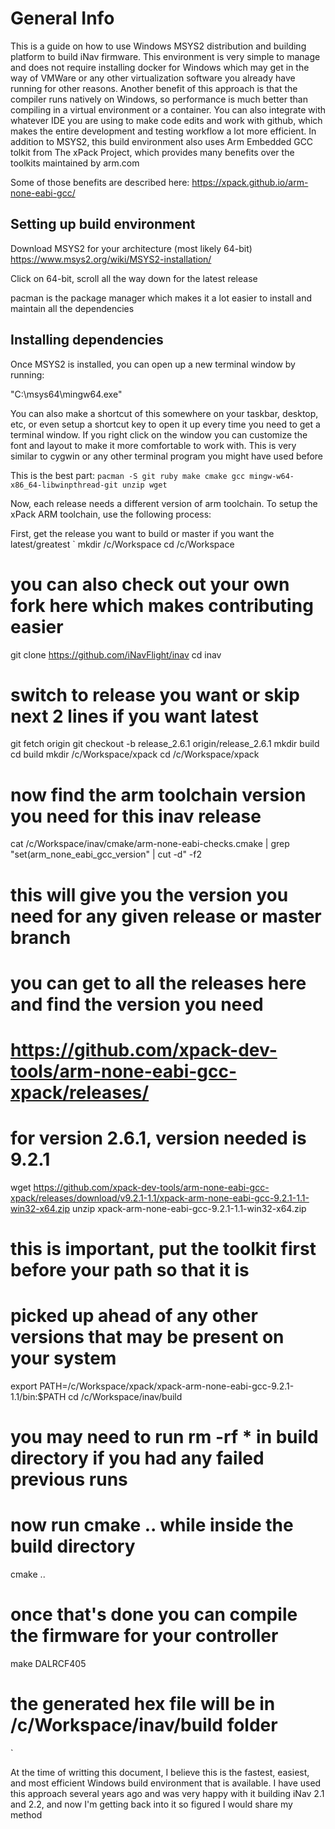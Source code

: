 # General Info

This is a guide on how to use Windows MSYS2 distribution and building platform to build iNav firmware. This environment is very simple to manage and does not require installing docker for Windows which may get in the way of VMWare or any other virtualization software you already have running for other reasons. Another benefit of this approach is that the compiler runs natively on Windows, so performance is much better than compiling in a virtual environment or a container. You can also integrate with whatever IDE you are using to make code edits and work with github, which makes the entire development and testing workflow a lot more efficient. In addition to MSYS2, this build environment also uses Arm Embedded GCC tolkit from The xPack Project, which provides many benefits over the toolkits maintained by arm.com

Some of those benefits are described here:
https://xpack.github.io/arm-none-eabi-gcc/

## Setting up build environment

Download MSYS2 for your architecture (most likely 64-bit)
https://www.msys2.org/wiki/MSYS2-installation/

Click on 64-bit, scroll all the way down for the latest release

pacman is the package manager which makes it a lot easier to install and maintain all the dependencies

## Installing dependencies

Once MSYS2 is installed, you can open up a new terminal window by running:

"C:\msys64\mingw64.exe"

You can also make a shortcut of this somewhere on your taskbar, desktop, etc, or even setup a shortcut key to open it up every time you need to get a terminal window. If you right click on the window you can customize the font and layout to make it more comfortable to work with. This is very similar to cygwin or any other terminal program you might have used before

This is the best part:
`
pacman -S git ruby make cmake gcc mingw-w64-x86_64-libwinpthread-git unzip wget
`

Now, each release needs a different version of arm toolchain. To setup the xPack ARM toolchain, use the following process:

First, get the release you want to build or master if you want the latest/greatest
`
mkdir /c/Workspace
cd /c/Workspace
# you can also check out your own fork here which makes contributing easier
git clone https://github.com/iNavFlight/inav
cd inav
# switch to release you want or skip next 2 lines if you want latest
git fetch origin
git checkout -b release_2.6.1 origin/release_2.6.1
mkdir build
cd build
mkdir /c/Workspace/xpack
cd /c/Workspace/xpack
# now find the arm toolchain version you need for this inav release
cat /c/Workspace/inav/cmake/arm-none-eabi-checks.cmake | grep "set(arm_none_eabi_gcc_version" | cut -d\" -f2
# this will give you the version you need for any given release or master branch
# you can get to all the releases here and find the version you need
# https://github.com/xpack-dev-tools/arm-none-eabi-gcc-xpack/releases/
# for version 2.6.1, version needed is 9.2.1
wget https://github.com/xpack-dev-tools/arm-none-eabi-gcc-xpack/releases/download/v9.2.1-1.1/xpack-arm-none-eabi-gcc-9.2.1-1.1-win32-x64.zip
unzip xpack-arm-none-eabi-gcc-9.2.1-1.1-win32-x64.zip
# this is important, put the toolkit first before your path so that it is
# picked up ahead of any other versions that may be present on your system
export PATH=/c/Workspace/xpack/xpack-arm-none-eabi-gcc-9.2.1-1.1/bin:$PATH
cd /c/Workspace/inav/build
# you may need to run rm -rf * in build directory if you had any failed previous runs
# now run cmake .. while inside the build directory
cmake ..
# once that's done you can compile the firmware for your controller
make DALRCF405
# the generated hex file will be in /c/Workspace/inav/build folder
`

At the time of writting this document, I believe this is the fastest, easiest, and most efficient Windows build environment that is available. I have used this approach several years ago and was very happy with it building iNav 2.1 and 2.2, and now I'm getting back into it so figured I would share my method